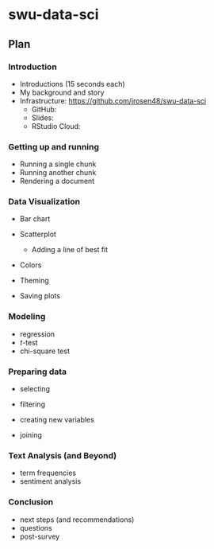 # swu-data-sci

## Plan

### Introduction

- Introductions (15 seconds each)
- My background and story
- Infrastructure: https://github.com/jrosen48/swu-data-sci
  - GitHub:
  - Slides: 
  - RStudio Cloud: 

### Getting up and running

- Running a single chunk
- Running another chunk
- Rendering a document

### Data Visualization

- Bar chart
- Scatterplot
  - Adding a line of best fit

- Colors
- Theming
- Saving plots

### Modeling

- regression
- *t*-test
- chi-square test

### Preparing data

- selecting
- filtering
- creating new variables

- joining

### Text Analysis (and Beyond)

- term frequencies
- sentiment analysis

### Conclusion

- next steps (and recommendations)
- questions
- post-survey